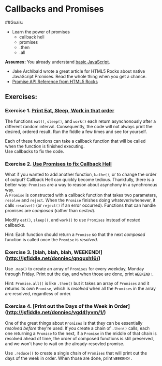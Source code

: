 # Callbacks and Promises

##Goals: 
- Learn the power of promises
	- callback hell
	- promises
	- .then
	- .all

**Assumes:** You already understand [basic JavaScript](new-to-js.md). 

* Jake Archibald wrote a great article for HTML5 Rocks about native JavaScript Promises. Read the whole thing when you get a chance.
* [Promise API Reference from HTML5 Rocks](http://www.html5rocks.com/en/tutorials/es6/promises/#toc-api)

## Exercises:

### Exercise 1. [Print Eat, Sleep, Work in that order](http://jsfiddle.net/donniec/k65ttyvn/)
The functions `eat()`, `sleep()`, and `work()` each return asynchonously after a different random interval. Consequently, the code will not always print the desired, ordered result. Run the fiddle a few times and see for yourself.

Each of these functions can take a callback function that will be called when the function is finished executing.  
Use callbacks to fix the code.

### Exercise 2.  [Use Promises to fix Callback Hell](http://jsfiddle.net/donniec/sfwxzybs/1/)
What if you wanted to add another function, `bathe()`, or to change the order of output? Callback Hell can quickly become tedious. Thankfully, there is a better way: `Promises` are a way to reason about asynchony in a synchronous way.  
A `Promise` is constructed with a callback function that takes two parameters, `resolve` and `reject`. When the `Promise` finishes doing whatever/whenever, it calls `resolve()` (or `reject()` if an error occurred). Functions that can handle promises are _composed_ (rather than _nested_).

Modify `eat()`, `sleep()`, and `work()` to use `Promises` instead of nested callbacks.

Hint: Each function should return a `Promise` so that the next _composed_ function is called once the `Promise` is _resolved_.

### Exercise 3. [blah, blah, blah, WEEKEND!] (http://jsfiddle.net/donniec/qnquxh16/)
Use `.map()` to create an array of `Promises` for every weekday, Monday through Friday. Print out the day, and when those are done, print `WEEKEND!`. 

Hint: `Promise.all()` is like `.then()` but it takes an array of `Promises` and it returns its own `Promise`, which is _resolved_ when all the `Promises` in the array are resolved, regardless of order.

### Exercise 4. [Print out the Days of the Week in Order] (http://jsfiddle.net/donniec/vgd41yvm/1/)
One of the great things about `Promises` is that they can be essentially _resolved before_ they're used. If you create a chain of `.then()` calls, each one returning a `Promise` to the next, if a `Promise` in the middle of that chain is resolved ahead of time, the order of composed functions is still preserved, and we won't have to wait on the already-resovled promise.

Use `.reduce()` to create a single chain of `Promises` that will print out the days of the week in order. When those are done, print `WEEKEND!`.
